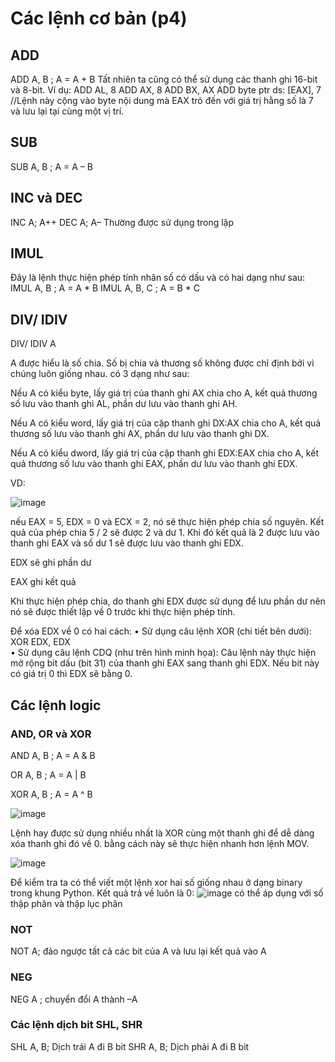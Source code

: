 # Các lệnh cơ bản (p4)
## ADD
ADD A, B ; A = A + B
Tất nhiên ta cũng có thể sử dụng các thanh ghi 16-bit và 8-bit. Ví dụ:
ADD AL, 8
ADD AX, 8
ADD BX, AX
ADD byte ptr ds: [EAX], 7 //Lệnh này cộng vào byte nội dung mà EAX trỏ đến với giá trị hằng số là 7 và lưu lại tại cùng một vị trí.

## SUB
SUB A, B ; A = A – B

## INC và DEC
INC A; A++
DEC A; A–
Thường được sử dụng trong lặp

## IMUL
Đây là lệnh thực hiện phép tính nhân số có dấu và có hai dạng như sau:
IMUL A, B    ; A = A * B
IMUL A, B, C ; A = B * C

## DIV/ IDIV
DIV/ IDIV A

A được hiểu là số chia. Số bị chia và thương số không được chỉ định bởi vì chúng luôn giống nhau. có 3 dạng như sau:

Nếu A có kiểu byte, lấy giá trị của thanh ghi AX chia cho A, kết quả thương số lưu vào thanh ghi AL, phần dư lưu vào thanh ghi AH.

Nếu A có kiểu word, lấy giá trị của cặp thanh ghi DX:AX chia cho A, kết quả thương số lưu vào thanh ghi AX, phần dư lưu vào thanh ghi DX.

Nếu A có kiểu dword, lấy giá trị của cặp thanh ghi EDX:EAX chia cho A, kết quả thương số lưu vào thanh ghi EAX, phần dư lưu vào thanh ghi EDX.

VD:

![image](https://github.com/Ash-Dust/assembly/assets/120457430/1a9fabf8-1304-495a-a5c3-aaa9bf421b3f)

nếu EAX = 5, EDX = 0 và ECX = 2, nó sẽ thực hiện phép chia số nguyên. 
Kết quả của phép chia 5 / 2 sẽ được 2 và dư 1. Khi đó kết quả là 2 được lưu vào thanh ghi EAX và số dư 1 sẽ được lưu vào thanh ghi EDX.

EDX sẽ ghi phần dư

EAX ghi kết quả

Khi thực hiện phép chia, do thanh ghi EDX được sử dụng để lưu phần dư nên nó sẽ được thiết lập về 0 trước khi thực hiện phép tính.

Để xóa EDX về 0 có hai cách:
    • Sử dụng câu lệnh XOR (chi tiết bên dưới): XOR EDX, EDX  
    • Sử dụng câu lệnh CDQ (như trên hình minh họa): 
    Câu lệnh này thực hiện mở rộng bit dấu (bit 31) của thanh ghi EAX sang thanh ghi EDX. 
    Nếu bit này có giá trị 0 thì EDX sẽ bằng 0.

## Các lệnh logic

### AND, OR và XOR
AND A, B ; A = A & B

OR A, B  ; A = A | B

XOR A, B ; A = A ^ B

![image](https://github.com/Ash-Dust/assembly/assets/120457430/0b476cf5-a99f-470b-9db5-da3cba1169af)

Lệnh hay được sử dụng nhiều nhất là XOR cùng một thanh ghi để dễ dàng xóa thanh ghi đó về 0.
bằng cách này sẽ thực hiện nhanh hơn lệnh MOV.

![image](https://github.com/Ash-Dust/assembly/assets/120457430/4dd2d600-c92b-435b-8f12-fcae64dbe152)

Để kiểm tra ta có thể viết một lệnh xor hai số giống nhau ở dạng binary trong khung Python. Kết quả trả về luôn là 0:
![image](https://github.com/Ash-Dust/assembly/assets/120457430/4d03485f-05e2-4d40-9b44-af7b5306eb20)
có thể áp dụng với số thập phân và thập lục phân

### NOT 
NOT A; đảo ngược tất cả các bit của A và lưu lại kết quả vào A

### NEG
NEG A ; chuyển đổi A thành –A

### Các lệnh dịch bit SHL, SHR
SHL A, B; Dịch trái A đi B bit
SHR A, B; Dịch phải A đi B bit





      
